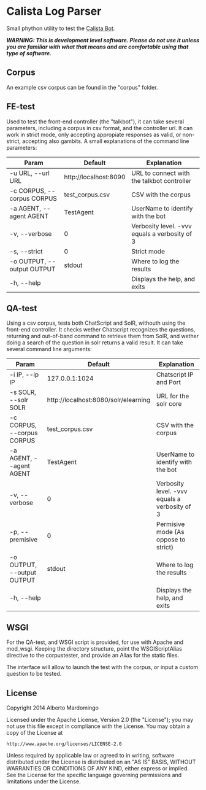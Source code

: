 Calista Log Parser
====================
Small phython utility to test the [Calista Bot](https://github.com/gsi-upm/calista-bot).

***WARNING: This is development level software.  Please do not use it unless you
             are familiar with what that means and are comfortable using that type
             of software.***

Corpus
---------------------------------------

An example csv corpus can be found in the "corpus" folder.

FE-test
---------------------------------------

Used to test the front-end controller (the "talkbot"), it can take several parameters, including
a corpus in csv format, and the controller url. It can work in strict mode, only accepting appropiate
responses as valid, or non-strict, accepting also gambits.
A small explanations of the command line parameters:

  | Param | Default  | Explanation |
  |  ------- | ---------- | ------------- |
  | -u URL, --url URL | http://localhost:8090 | URL to connect with the talkbot controller |
  | -c CORPUS, --corpus CORPUS | test_corpus.csv | CSV with the corpus |
  | -a AGENT, --agent AGENT | TestAgent | UserName to identify with the bot |
  | -v, --verbose | 0 | Verbosity level. -vvv equals a verbosity of 3 |
  | -s, --strict | 0 | Strict mode |
  | -o OUTPUT, --output OUTPUT | stdout | Where to log the results |
  | -h, --help | | Displays the help, and exits |


QA-test
---------------------------------------

Using a csv corpus, tests both ChatScript and SolR, withouth using the front-end controller.
It checks wether Chatscript recognizes the questions, returning and out-of-band command to retrieve
them from SolR, and wether doing a search of the question in solr returns a valid result.
It can take several command line arguments:

  | Param | Default  | Explanation |
  |  ------- | ---------- | ------------- |
  | -i IP, --ip IP | 127.0.0.1:1024 | Chatscript IP and Port |
  | -s SOLR, --solr SOLR | http://localhost:8080/solr/elearning | URL for the solr core |
  | -c CORPUS, --corpus CORPUS | test_corpus.csv | CSV with the corpus |
  | -a AGENT, --agent AGENT | TestAgent | UserName to identify with the bot |
  | -v, --verbose | 0 | Verbosity level. -vvv equals a verbosity of 3 |
  | -p, --premisive | 0 | Permisive mode (As oppose to strict) |
  | -o OUTPUT, --output OUTPUT | stdout | Where to log the results |
  | -h, --help | | Displays the help, and exits |


WSGI
---------------------------------------

For the QA-test, and WSGI script is provided, for use with Apache and mod_wsgi.
Keeping the directory structure, point the WSGIScriptAlias directive to the corpustester,
and provide an Alias for the static files.

The interface will allow to launch the test with the corpus, or input a custom question to be tested.


License
---------------------------------------
Copyright 2014 Alberto Mardomingo

Licensed under the Apache License, Version 2.0 (the "License");
you may not use this file except in compliance with the License.
You may obtain a copy of the License at

    http://www.apache.org/licenses/LICENSE-2.0

Unless required by applicable law or agreed to in writing, software
distributed under the License is distributed on an "AS IS" BASIS,
WITHOUT WARRANTIES OR CONDITIONS OF ANY KIND, either express or implied.
See the License for the specific language governing permissions and
limitations under the License.


